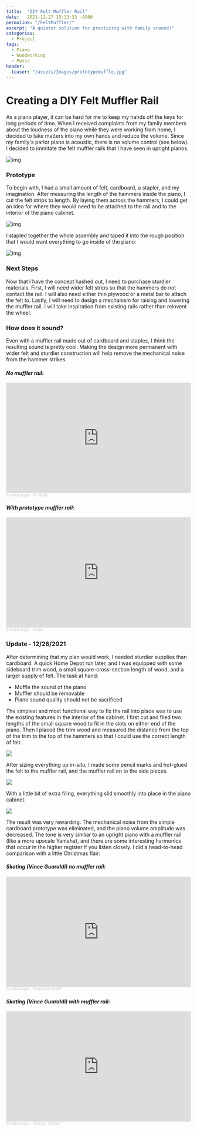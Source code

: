 ```yaml
---
title:  "DIY Felt Muffler Rail"
date:   2021-11-27 15:33:33 -0500
permalink: "/FeltMuffler/"
excerpt: "A quieter solution for practicing with family around!"
categories:
  - Project
tags:
  - Piano
  - Woodworking
  - Music
header:
  teaser: "/assets/Images/prototypemuffle.jpg"
---
```


# Creating a DIY Felt Muffler Rail
As a piano player, it can be hard for me to keep my hands off the keys for long periods of time. When I received complaints from my family members about the loudness of the piano while they were working from home, I decided to take matters into my own hands and reduce the volume. Since my family's parlor piano is acoustic, there is no volume control (see below). I decided to immitate the felt muffler rails that I have seen in upright pianos. 

![img](/assets/Images/parlorpiano.jpg)

### Prototype 
To begin with, I had a small amount of felt, cardboard, a stapler, and my imagination. After measuring the length of the hammers inside the piano, I cut the felt strips to length. By laying them across the hammers, I could get an idea for where they would need to be attached to the rail and to the interior of the piano cabinet. 

![img](/assets/Images/felt_measure.jpg)

I stapled together the whole assembly and taped it into the rough position that I would want everything to go inside of the piano: 

![img](/assets/Images/prototypemuffle.jpg)

### Next Steps
Now that I have the concept hashed out, I need to purchase sturdier materials. First, I will need wider felt strips so that the hammers do not contact the rail. I will also need either thin plywood or a metal bar to attach the felt to. Lastly, I will need to design a mechanism for raising and lowering the muffler rail. I will take inspiration from existing rails rather than reinvent the wheel. 

### How does it sound? 
Even with a muffler rail made out of cardboard and staples, I think the resulting sound is pretty cool. Making the design more permanent with wider felt and sturdier construction will help remove the mechanical noise from the hammer strikes. 

#### *No muffler rail:*
<iframe width="100%" height="300" scrolling="no" frameborder="no" allow="autoplay" src="https://w.soundcloud.com/player/?url=https%3A//api.soundcloud.com/tracks/1168359253%3Fsecret_token%3Ds-3qO1M2kF4xf&color=%23ff5500&auto_play=false&hide_related=false&show_comments=true&show_user=true&show_reposts=false&show_teaser=true&visual=true"></iframe><div style="font-size: 10px; color: #cccccc;line-break: anywhere;word-break: normal;overflow: hidden;white-space: nowrap;text-overflow: ellipsis; font-family: Interstate,Lucida Grande,Lucida Sans Unicode,Lucida Sans,Garuda,Verdana,Tahoma,sans-serif;font-weight: 100;"><a href="https://soundcloud.com/brendostudio" title="Brendan Inglis" target="_blank" style="color: #cccccc; text-decoration: none;">Brendan Inglis</a> · <a href="https://soundcloud.com/brendostudio/no-muffle/s-3qO1M2kF4xf" title="No Muffle" target="_blank" style="color: #cccccc; text-decoration: none;">No Muffle</a></div>

#### *With prototype muffler rail:*
<iframe width="100%" height="300" scrolling="no" frameborder="no" allow="autoplay" src="https://w.soundcloud.com/player/?url=https%3A//api.soundcloud.com/tracks/1168359265%3Fsecret_token%3Ds-v38FdonFDdb&color=%23ff5500&auto_play=false&hide_related=false&show_comments=true&show_user=true&show_reposts=false&show_teaser=true&visual=true"></iframe><div style="font-size: 10px; color: #cccccc;line-break: anywhere;word-break: normal;overflow: hidden;white-space: nowrap;text-overflow: ellipsis; font-family: Interstate,Lucida Grande,Lucida Sans Unicode,Lucida Sans,Garuda,Verdana,Tahoma,sans-serif;font-weight: 100;"><a href="https://soundcloud.com/brendostudio" title="Brendan Inglis" target="_blank" style="color: #cccccc; text-decoration: none;">Brendan Inglis</a> · <a href="https://soundcloud.com/brendostudio/muffle/s-v38FdonFDdb" title="Muffle" target="_blank" style="color: #cccccc; text-decoration: none;">Muffle</a></div>


### Update - 12/26/2021
After determining that my plan would work, I needed sturdier supplies than cardboard. A quick Home Depot run later, and I was equipped with some sideboard trim wood, a small square-cross-section length of wood, and a larger supply of felt. The task at hand:

- Muffle the sound of the piano
- Muffler should be removable
- Piano sound quality should not be sacrificed

The simplest and most functional way to fix the rail into place was to use the existing features in the interior of the cabinet. I first cut and filed two lengths of the small square wood to fit in the slots on either end of the piano. Then I placed the trim wood and measured the distance from the top of the trim to the top of the hammers so that I could use the correct length of felt. 

![](/assets/Images/muffler_detail.jpg)

After sizing everything up *in-situ*, I made some pencil marks and hot-glued the felt to the muffler rail, and the muffler rail on to the side pieces. 

![](/assets/Images/muffler_assembly.jpg)

With a little bit of extra filing, everything slid smoothly into place in the piano cabinet. 

![](/assets/Images/muffler_installed.jpg)

The result was very rewarding. The mechanical noise from the simple cardboard prototype was eliminated, and the piano volume amplitude was decreased. The tone is very simliar to an upright piano with a muffler rail (like a more upscale Yamaha), and there are some interesting harmonics that occur in the higher register if you listen closely. I did a head-to-head comparison with a little Christmas flair: 

#### *Skating (Vince Guaraldi) no muffler rail:*
<iframe width="100%" height="300" scrolling="no" frameborder="no" allow="autoplay" src="https://w.soundcloud.com/player/?url=https%3A//api.soundcloud.com/tracks/1185422629%3Fsecret_token%3Ds-Zh9hbKawzJR&color=%23ff5500&auto_play=false&hide_related=false&show_comments=true&show_user=true&show_reposts=false&show_teaser=true&visual=true"></iframe><div style="font-size: 10px; color: #cccccc;line-break: anywhere;word-break: normal;overflow: hidden;white-space: nowrap;text-overflow: ellipsis; font-family: Interstate,Lucida Grande,Lucida Sans Unicode,Lucida Sans,Garuda,Verdana,Tahoma,sans-serif;font-weight: 100;"><a href="https://soundcloud.com/brendostudio" title="Brendan Inglis" target="_blank" style="color: #cccccc; text-decoration: none;">Brendan Inglis</a> · <a href="https://soundcloud.com/brendostudio/skating-no-muffle/s-Zh9hbKawzJR" title="Skating No Muffle" target="_blank" style="color: #cccccc; text-decoration: none;">Skating No Muffle</a></div>

#### *Skating (Vince Guaraldi) with muffler rail:*
<iframe width="100%" height="300" scrolling="no" frameborder="no" allow="autoplay" src="https://w.soundcloud.com/player/?url=https%3A//api.soundcloud.com/tracks/1185422947%3Fsecret_token%3Ds-hyj6KmtTGkI&color=%23ff5500&auto_play=false&hide_related=false&show_comments=true&show_user=true&show_reposts=false&show_teaser=true&visual=true"></iframe><div style="font-size: 10px; color: #cccccc;line-break: anywhere;word-break: normal;overflow: hidden;white-space: nowrap;text-overflow: ellipsis; font-family: Interstate,Lucida Grande,Lucida Sans Unicode,Lucida Sans,Garuda,Verdana,Tahoma,sans-serif;font-weight: 100;"><a href="https://soundcloud.com/brendostudio" title="Brendan Inglis" target="_blank" style="color: #cccccc; text-decoration: none;">Brendan Inglis</a> · <a href="https://soundcloud.com/brendostudio/skatingmuffled/s-hyj6KmtTGkI" title="Skating - Muffled" target="_blank" style="color: #cccccc; text-decoration: none;">Skating - Muffled</a></div>
